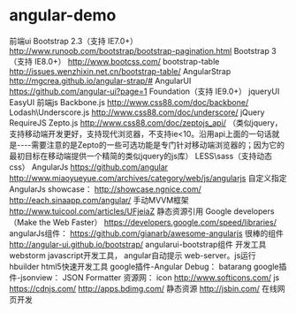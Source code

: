 # angular-demo

前端ui
	Bootstrap 2.3（支持  IE7.0+） 	http://www.runoob.com/bootstrap/bootstrap-pagination.html
	Bootstrap 3（支持  IE8.0+）		http://www.bootcss.com/
	bootstrap-table 			http://issues.wenzhixin.net.cn/bootstrap-table/
	AngularStrap 				http://mgcrea.github.io/angular-strap/#
	AngularUI 					https://github.com/angular-ui?page=1
	Foundation（支持  IE9.0+）
	jqueryUI
	EasyUI
前端js
	Backbone.js      			http://www.css88.com/doc/backbone/
	Lodash\Underscore.js    	http://www.css88.com/doc/underscore/
	jQuery
	RequireJS
	Zepto.js http://www.css88.com/doc/zeptojs_api/
	（类似jquery，支持移动端开发更好，支持现代浏览器，不支持ie<10。沿用api上面的一句话就是----需要注意的是Zepto的一些可选功能是专门针对移动端浏览器的；因为它的最初目标在移动端提供一个精简的类似jquery的js库）
	LESS\sass（支持动态css）
	AngularJs
		https://github.com/angular
		http://www.miaoyueyue.com/archives/category/web/js/angularjs 自定义指定
	AngularJs showcase：
		http://showcase.ngnice.com/  
		http://each.sinaapp.com/angular/
	手动MVVM框架
		http://www.tuicool.com/articles/UFjeiaZ
	静态资源引用    Google developers（Make the Web Faster）
		https://developers.google.com/speed/libraries/
	angularJs组件：
		https://github.com/gianarb/awesome-angularjs 很棒的组件
		http://angular-ui.github.io/bootstrap/ angularui-bootstrap组件
开发工具
	webstorm 
		javascript开发工具， angular自动提示  web-server。js运行
	hbuilder 
		html5快速开发工具
	google插件-Angular Debug： batarang
	google插件-jsonview： JSON Formatter
资源网：
	icon http://www.softicons.com/
	js   https://cdnjs.com/
		 http://apps.bdimg.com/ 静态资源
		 http://jsbin.com/	在线网页开发
		 

